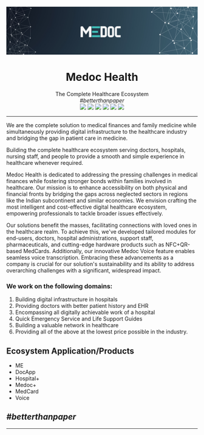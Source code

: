
<div align="center">
  
  ![Cover](https://github.com/MedocHealth/.github/blob/main/Medoc%20LinkedIn%20Banner.png)
  
  <h1 align="center">Medoc Health</h1>
  The Complete Healthcare Ecosystem<br>
  <i>#betterthanpaper</i><br>

</div>

<div align="center">
   <a href="https://www.twitter.com/MedocHealth"><img  src="https://img.shields.io/badge/X/Twitter-1DA1F2?style=for-the-badge&logo=x&logoColor=white"></img></a>
 <a href="https://www.linkedin.com/company/MedocHealth"><img  src="https://img.shields.io/badge/LinkedIn-0077B5?style=for-the-badge&logo=linkedin&logoColor=white"></img></a>
 <a href="https://www.instagram.com/medochealth.in"><img  src="https://img.shields.io/badge/Instagram-E4405F?style=for-the-badge&logo=instagram&logoColor=white"></img></a>
 <a href="https://www.youtube.com/@medochealth"><img  src="https://img.shields.io/badge/YouTube-FF0000?style=for-the-badge&logo=youtube&logoColor=white"></img></a>
 <a href="https://www.facebook.com/medochealth.in"><img  src="https://img.shields.io/badge/Facebook-316FF6?style=for-the-badge&logo=facebook&logoColor=white"></img></a>
 <a href="https://open.spotify.com/show/2d4KD0Yb8I8GHSoNA2C2dc"><img  src="https://img.shields.io/badge/Spotify-1ED760?style=for-the-badge&logo=spotify&logoColor=white"></img></a>
  
  
  <br>
</div>

---

We are the complete solution to medical finances and family medicine while simultaneously providing digital infrastructure to the healthcare industry and bridging the gap in patient care in medicine.

Building the complete healthcare ecosystem serving doctors, hospitals, nursing staff, and people to provide a smooth and simple experience in healthcare whenever required.

Medoc Health is dedicated to addressing the pressing challenges in medical finances while fostering stronger bonds within families involved in healthcare. Our mission is to enhance accessibility on both physical and financial fronts by bridging the gaps across neglected sectors in regions like the Indian subcontinent and similar economies. We envision crafting the most intelligent and cost-effective digital healthcare ecosystem, empowering professionals to tackle broader issues effectively.

Our solutions benefit the masses, facilitating connections with loved ones in the healthcare realm. To achieve this, we've developed tailored modules for end-users, doctors, hospital administrations, support staff, pharmaceuticals, and cutting-edge hardware products such as NFC+QR-based MedCards. Additionally, our innovative Medoc Voice feature enables seamless voice transcription. Embracing these advancements as a company is crucial for our solution's sustainability and its ability to address overarching challenges with a significant, widespread impact.

### We work on the following domains:
1. Building digital infrastructure in hospitals
2. Providing doctors with better patient history and EHR
3. Encompassing all digitally achievable work of a hospital
4. Quick Emergency Service and Life Support Guides
5. Building a valuable network in healthcare
6. Providing all of the above at the lowest price possible in the industry.

## Ecosystem Application/Products
* ME
* DocApp
* Hospital+
* Medoc+
* MedCard
* Voice

## _#betterthanpaper_
---
